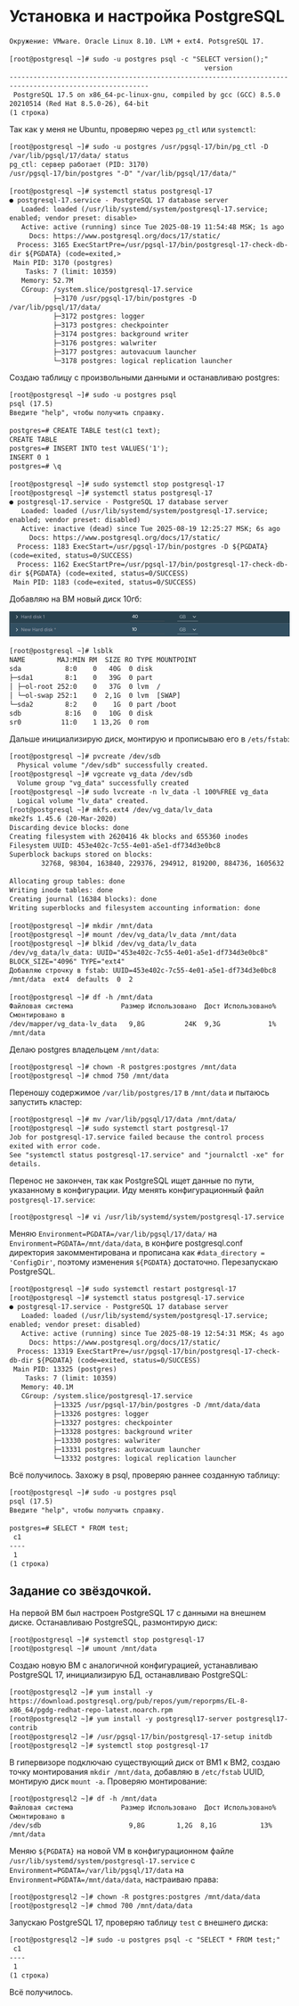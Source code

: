# Установка и настройка PostgreSQL
```
Окружение: VMware. Oracle Linux 8.10. LVM + ext4. PotsgreSQL 17.

[root@postgresql ~]# sudo -u postgres psql -c "SELECT version();"
                                                 version
---------------------------------------------------------------------------------------------------------
 PostgreSQL 17.5 on x86_64-pc-linux-gnu, compiled by gcc (GCC) 8.5.0 20210514 (Red Hat 8.5.0-26), 64-bit
(1 строка)
```
Так как у меня не Ubuntu, проверяю через `pg_ctl` или `systemctl`:
```
[root@postgresql ~]# sudo -u postgres /usr/pgsql-17/bin/pg_ctl -D /var/lib/pgsql/17/data/ status
pg_ctl: сервер работает (PID: 3170)
/usr/pgsql-17/bin/postgres "-D" "/var/lib/pgsql/17/data/"

[root@postgresql ~]# systemctl status postgresql-17
● postgresql-17.service - PostgreSQL 17 database server
   Loaded: loaded (/usr/lib/systemd/system/postgresql-17.service; enabled; vendor preset: disable>
   Active: active (running) since Tue 2025-08-19 11:54:48 MSK; 1s ago
     Docs: https://www.postgresql.org/docs/17/static/
  Process: 3165 ExecStartPre=/usr/pgsql-17/bin/postgresql-17-check-db-dir ${PGDATA} (code=exited,>
 Main PID: 3170 (postgres)
    Tasks: 7 (limit: 10359)
   Memory: 52.7M
   CGroup: /system.slice/postgresql-17.service
           ├─3170 /usr/pgsql-17/bin/postgres -D /var/lib/pgsql/17/data/
           ├─3172 postgres: logger
           ├─3173 postgres: checkpointer
           ├─3174 postgres: background writer
           ├─3176 postgres: walwriter
           ├─3177 postgres: autovacuum launcher
           └─3178 postgres: logical replication launcher
```
Создаю таблицу с произвольными данными и останавливаю postgres:
```
[root@postgresql ~]# sudo -u postgres psql
psql (17.5)
Введите "help", чтобы получить справку.

postgres=# CREATE TABLE test(c1 text);
CREATE TABLE
postgres=# INSERT INTO test VALUES('1');
INSERT 0 1
postgres=# \q

[root@postgresql ~]# sudo systemctl stop postgresql-17
[root@postgresql ~]# systemctl status postgresql-17
● postgresql-17.service - PostgreSQL 17 database server
   Loaded: loaded (/usr/lib/systemd/system/postgresql-17.service; enabled; vendor preset: disabled)
   Active: inactive (dead) since Tue 2025-08-19 12:25:27 MSK; 6s ago
     Docs: https://www.postgresql.org/docs/17/static/
  Process: 1183 ExecStart=/usr/pgsql-17/bin/postgres -D ${PGDATA} (code=exited, status=0/SUCCESS)
  Process: 1162 ExecStartPre=/usr/pgsql-17/bin/postgresql-17-check-db-dir ${PGDATA} (code=exited, status=0/SUCCESS)
 Main PID: 1183 (code=exited, status=0/SUCCESS)
```
Добавляю на ВМ новый диск 10гб:

![новый диск](https://github.com/H311A/otus-PostgreSQL-2025-07-KocherovaAO/raw/main/Домашние%20Задания/Скриншоты/hmwk3screen1.png)
```
[root@postgresql ~]# lsblk
NAME        MAJ:MIN RM  SIZE RO TYPE MOUNTPOINT
sda           8:0    0   40G  0 disk
├─sda1        8:1    0   39G  0 part
│ ├─ol-root 252:0    0   37G  0 lvm  /
│ └─ol-swap 252:1    0  2,1G  0 lvm  [SWAP]
└─sda2        8:2    0    1G  0 part /boot
sdb           8:16   0   10G  0 disk
sr0          11:0    1 13,2G  0 rom
```
Дальше инициализирую диск, монтирую и прописываю его в `/ets/fstab`:
```
[root@postgresql ~]# pvcreate /dev/sdb
  Physical volume "/dev/sdb" successfully created.
[root@postgresql ~]# vgcreate vg_data /dev/sdb
  Volume group "vg_data" successfully created
[root@postgresql ~]# sudo lvcreate -n lv_data -l 100%FREE vg_data
  Logical volume "lv_data" created.
[root@postgresql ~]# mkfs.ext4 /dev/vg_data/lv_data
mke2fs 1.45.6 (20-Mar-2020)
Discarding device blocks: done
Creating filesystem with 2620416 4k blocks and 655360 inodes
Filesystem UUID: 453e402c-7c55-4e01-a5e1-df734d3e0bc8
Superblock backups stored on blocks:
        32768, 98304, 163840, 229376, 294912, 819200, 884736, 1605632

Allocating group tables: done
Writing inode tables: done
Creating journal (16384 blocks): done
Writing superblocks and filesystem accounting information: done

[root@postgresql ~]# mkdir /mnt/data
[root@postgresql ~]# mount /dev/vg_data/lv_data /mnt/data
[root@postgresql ~]# blkid /dev/vg_data/lv_data
/dev/vg_data/lv_data: UUID="453e402c-7c55-4e01-a5e1-df734d3e0bc8" BLOCK_SIZE="4096" TYPE="ext4"
Добавляю строчку в fstab: UUID=453e402c-7c55-4e01-a5e1-df734d3e0bc8  /mnt/data  ext4  defaults  0  2

[root@postgresql ~]# df -h /mnt/data
Файловая система            Размер Использовано  Дост Использовано% Cмонтировано в
/dev/mapper/vg_data-lv_data   9,8G          24K  9,3G            1% /mnt/data
```
Делаю postgres владельцем `/mnt/data`:
```
[root@postgresql ~]# chown -R postgres:postgres /mnt/data
[root@postgresql ~]# chmod 750 /mnt/data
```
Переношу содержимое `/var/lib/postgres/17` в `/mnt/data` и пытаюсь запустить кластер: 
```
[root@postgresql ~]# mv /var/lib/pgsql/17/data /mnt/data/
[root@postgresql ~]# sudo systemctl start postgresql-17
Job for postgresql-17.service failed because the control process exited with error code.
See "systemctl status postgresql-17.service" and "journalctl -xe" for details.
```
Перенос не закончен, так как PostgreSQL ищет данные по пути, указанному в конфигурации. Иду менять конфигурационный файл `postgresql-17.service`:
```
[root@postgresql ~]# vi /usr/lib/systemd/system/postgresql-17.service
```
Меняю `Environment=PGDATA=/var/lib/pgsql/17/data/` на `Environment=PGDATA=/mnt/data/data`, в конфиге postgresql.conf директория закомментирована и прописана как `#data_directory = 'ConfigDir'`, поэтому изменения `${PGDATA}` достаточно. Перезапускаю PostgreSQL. 
```
[root@postgresql ~]# sudo systemctl restart postgresql-17
[root@postgresql ~]# systemctl status postgresql-17.service
● postgresql-17.service - PostgreSQL 17 database server
   Loaded: loaded (/usr/lib/systemd/system/postgresql-17.service; enabled; vendor preset: disabled)
   Active: active (running) since Tue 2025-08-19 12:54:31 MSK; 4s ago
     Docs: https://www.postgresql.org/docs/17/static/
  Process: 13319 ExecStartPre=/usr/pgsql-17/bin/postgresql-17-check-db-dir ${PGDATA} (code=exited, status=0/SUCCESS)
 Main PID: 13325 (postgres)
    Tasks: 7 (limit: 10359)
   Memory: 40.1M
   CGroup: /system.slice/postgresql-17.service
           ├─13325 /usr/pgsql-17/bin/postgres -D /mnt/data/data
           ├─13326 postgres: logger
           ├─13327 postgres: checkpointer
           ├─13328 postgres: background writer
           ├─13330 postgres: walwriter
           ├─13331 postgres: autovacuum launcher
           └─13332 postgres: logical replication launcher
```
Всё получилось. Захожу в psql, проверяю раннее созданную таблицу:
```
[root@postgresql ~]# sudo -u postgres psql
psql (17.5)
Введите "help", чтобы получить справку.

postgres=# SELECT * FROM test;
 c1
----
 1
(1 строка)
```

## Задание со звёздочкой.

На первой ВМ был настроен PostgreSQL 17 с данными на внешнем диске. Останавливаю PostgreSQL, размонтирую диск:
```
[root@postgresql ~]# systemctl stop postgresql-17
[root@postgresql ~]# umount /mnt/data
```
Создаю новую ВМ с аналогичной конфигурацией, устанавливаю PostgreSQL 17, инициализирую БД, останавливаю PostgreSQL:
```
[root@postgresql2 ~]# yum install -y https://download.postgresql.org/pub/repos/yum/reporpms/EL-8-x86_64/pgdg-redhat-repo-latest.noarch.rpm
[root@postgresql2 ~]# yum install -y postgresql17-server postgresql17-contrib
[root@postgresql2 ~]# /usr/pgsql-17/bin/postgresql-17-setup initdb
[root@postgresql2 ~]# systemctl stop postgresql-17
```
В гипервизоре подключаю существующий диск от ВМ1 к ВМ2, создаю точку монтирования `mkdir /mnt/data`, добавляю в `/etc/fstab` UUID, монтирую диск `mount -a`. Проверяю монтирование: 
```
[root@postgresql2 ~]# df -h /mnt/data
Файловая система            Размер Использовано  Дост Использовано% Cмонтировано в
/dev/sdb                      9,8G        1,2G  8,1G           13% /mnt/data
```
Меняю `${PGDATA}` на новой VM в конфигурационном файле `/usr/lib/systemd/system/postgresql-17.service` c `Environment=PGDATA=/var/lib/pgsql/17/data` на `Environment=PGDATA=/mnt/data/data`, настраиваю права:
```
[root@postgresql2 ~]# chown -R postgres:postgres /mnt/data/data
[root@postgresql2 ~]# chmod 700 /mnt/data/data
```
Запускаю PostgreSQL 17, проверяю таблицу `test` с внешнего диска: 
```
[root@postgresql2 ~]# sudo -u postgres psql -c "SELECT * FROM test;"
 c1 
----
 1
(1 строка)
```
Всё получилось. 
